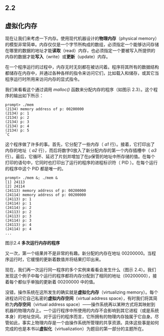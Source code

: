 ## 2.2 

## 虚拟化内存

现在让我们来考虑一下内存。使用现代机器设计的**物理内存**（physical memory）的模型非常简单。内存仅仅是一个字节所构成的数组，必须指定一个能够访问存储在哪里的数据的地址才能**读取**（read）内存，也必须指定一个要被写入所提供的内存的数据才能**写入**（write）或**更新**（update）内存。

在一个程序运行的过程中，内存无时无刻都在被访问着。程序将其所有的数据结构都储存在内存中，并通过各种各样的指令来访问它们，比如载入和储存，或其它当程序运行时所用来访问内存的显式指令。

我们来看看这个通过调用 *malloc()* 函数来分配内存的程序（如图示 2.3）。这个程序的输出如下所示：

```
prompt> ./mem
(2134) memory address of p: 00200000 
(2134) p: 1
(2134) p: 2
(2134) p: 3
(2134) p: 4
(2134) p: 5
ˆC
```

这个程序做了许多的事。首先，它分配了一些内存（ *a1* 行）。接着，它打印出了内存的地址（ *a2* 行），而后将数字0放入了新分配内存的第一个内存插槽中（ *a3* 行）。最后，它循环、延迟了片刻并增加了在p保管的地址中所存储的值。在每个打印的语句中，它同时也打印出了运行的程序的进程标识符（ PID ）。在每个运行的程序中这个 PID 都是唯一的。

```
prompt> ./mem &; ./mem &
[1] 24113
[2] 24114
(24113) memory address of p: 00200000 
(24114) memory address of p: 00200000 
(24113) p: 1
(24114) p: 1
(24114) p: 2
(24113) p: 2
(24113) p: 3
(24114) p: 3
(24113) p: 4
(24114) p: 4
...
```

图示2.4 **多次运行内存的程序**

又一次，第一个结果并不是非常的有趣。新分配的内存在地址 00200000。当程序运行时，它缓慢的更新着数值并将结果打印出来。

现在，我们再一次运行同一程序的多个实例来看看会发生什么（图示 2.4）。我们发现这个例子中每个运行的程序都将内存分配到了相同的地址（00200000），接着每个都似乎单独的更新着 00200000 中的值。

没错，操作系统在这所发生的确实就是**虚拟化内存**（virtualizing memory）。每个进程访问它自己私密的**虚拟内存空间**（virtual address space），有时我们将其简称为**内存空间**（virtual address space）——操作系统再以某种方式将其映射到机器的物理内存上。一个运行程序中所使用的内存不会影响到其它进程（或是系统本身）的地址空间。对于运行的程序而言，它所拥有的物理内存独属于它自身。尽管如此，事实上物理内存是一个由操作系统所管理的共享资源。具体这些事是如何完成的也是本书以**虚拟化**（virtualization）为题目的第一部分的主题所在。

